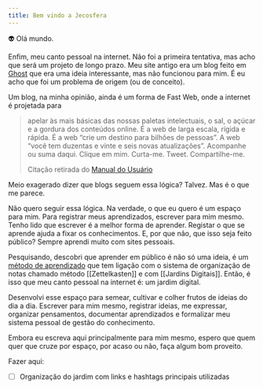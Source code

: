 ```yaml
---
title: Bem vindo a Jecosfera
---
```

👽 Olá mundo. 


Enfim, meu canto pessoal na internet. Não foi a primeira tentativa, mas acho que será um projeto de longo prazo. Meu site antigo era um blog feito em [Ghost]([https://ghost.org](https://ghost.org/)) que era uma ideia interessante, mas não funcionou para mim. É eu acho que foi um problema de origem (ou de conceito).

Um blog, na minha opinião, ainda é um forma de Fast Web, onde a internet é projetada para

> apelar às mais básicas das nossas paletas intelectuais, o sal, o açúcar e a gordura dos conteúdos online. É a web de larga escala, rígida e rápida. É a web “crie um destino para bilhões de pessoas”. A web “você tem duzentas e vinte e seis novas atualizações”. Acompanhe ou suma daqui. Clique em mim. Curta-me. Tweet. Compartilhe-me.
> 
> Citação retirada do [Manual do Usuário](https://manualdousuario.net/a-slow-web/)

Meio exagerado dizer que blogs seguem essa lógica? Talvez. Mas é o que me parece.

Não quero seguir essa lógica. Na verdade, o que eu quero é um espaço para mim. Para registrar meus aprendizados, escrever para mim mesmo. Tenho lido que escrever é a melhor forma de aprender. Registar o que se aprende ajuda a fixar os conhecimentos. E, por que não, que isso seja feito público? Sempre aprendi muito com sites pessoais. 

Pesquisando, descobri que aprender em público é não só uma ideia, é um [método de aprendizado](https://www.swyx.io/learn-in-public) que tem ligação com o sistema de organização de notas chamado método [[Zettelkasten]] e com [[Jardins Digitais]]. Então, é isso que meu canto pessoal na internet é: um jardim digital.

Desenvolvi esse espaço para semear, cultivar e colher frutos de ideias do dia a dia. Escrever para mim mesmo, registrar ideias, me expressar, organizar pensamentos, documentar aprendizados e formalizar meu sistema pessoal de gestão do conhecimento. 

Embora eu escreva aqui principalmente para mim mesmo, espero que quem quer que cruze por espaço, por acaso ou não, faça algum bom proveito. 

Fazer aqui:
- [ ] Organização do jardim com links e hashtags principais utilizadas

